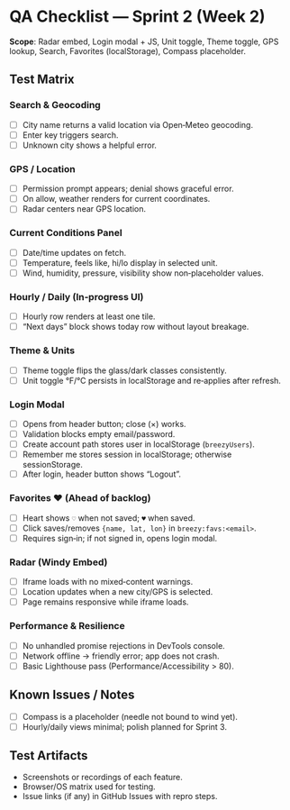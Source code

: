 # QA Checklist — Sprint 2 (Week 2)

**Scope**: Radar embed, Login modal + JS, Unit toggle, Theme toggle, GPS lookup, Search, Favorites (localStorage), Compass placeholder.

## Test Matrix

### Search & Geocoding
- [ ] City name returns a valid location via Open‑Meteo geocoding.
- [ ] Enter key triggers search.
- [ ] Unknown city shows a helpful error.

### GPS / Location
- [ ] Permission prompt appears; denial shows graceful error.
- [ ] On allow, weather renders for current coordinates.
- [ ] Radar centers near GPS location.

### Current Conditions Panel
- [ ] Date/time updates on fetch.
- [ ] Temperature, feels like, hi/lo display in selected unit.
- [ ] Wind, humidity, pressure, visibility show non‑placeholder values.

### Hourly / Daily (In‑progress UI)
- [ ] Hourly row renders at least one tile.
- [ ] “Next days” block shows today row without layout breakage.

### Theme & Units
- [ ] Theme toggle flips the glass/dark classes consistently.
- [ ] Unit toggle °F/°C persists in localStorage and re‑applies after refresh.

### Login Modal
- [ ] Opens from header button; close (×) works.
- [ ] Validation blocks empty email/password.
- [ ] Create account path stores user in localStorage (`breezyUsers`).
- [ ] Remember me stores session in localStorage; otherwise sessionStorage.
- [ ] After login, header button shows “Logout”.

### Favorites ♥ (Ahead of backlog)
- [ ] Heart shows `♡` when not saved; `♥` when saved.
- [ ] Click saves/removes `{name, lat, lon}` in `breezy:favs:<email>`.
- [ ] Requires sign‑in; if not signed in, opens login modal.

### Radar (Windy Embed)
- [ ] Iframe loads with no mixed‑content warnings.
- [ ] Location updates when a new city/GPS is selected.
- [ ] Page remains responsive while iframe loads.

### Performance & Resilience
- [ ] No unhandled promise rejections in DevTools console.
- [ ] Network offline → friendly error; app does not crash.
- [ ] Basic Lighthouse pass (Performance/Accessibility > 80).

## Known Issues / Notes
- [ ] Compass is a placeholder (needle not bound to wind yet).
- [ ] Hourly/daily views minimal; polish planned for Sprint 3.

## Test Artifacts
- Screenshots or recordings of each feature.
- Browser/OS matrix used for testing.
- Issue links (if any) in GitHub Issues with repro steps.
